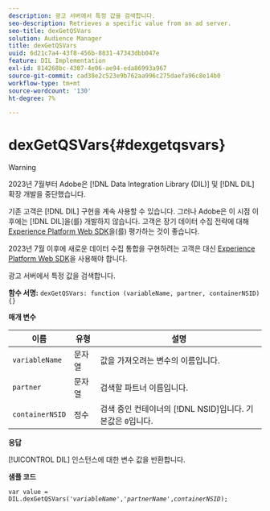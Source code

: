 ```yaml
---
description: 광고 서버에서 특정 값을 검색합니다.
seo-description: Retrieves a specific value from an ad server.
seo-title: dexGetQSVars
solution: Audience Manager
title: dexGetQSVars
uuid: 6d21c7a4-43f8-456b-8831-47343dbb047e
feature: DIL Implementation
exl-id: 814268bc-4387-4e06-ae94-eda86993a967
source-git-commit: cad38e2c523e9b762aa996c275daefa96c8e14b0
workflow-type: tm+mt
source-wordcount: '130'
ht-degree: 7%

---
```


# dexGetQSVars{#dexgetqsvars}

>[!WARNING]
>
>2023년 7월부터 Adobe은 [!DNL Data Integration Library (DIL)] 및 [!DNL DIL] 확장 개발을 중단했습니다.
>
>기존 고객은 [!DNL DIL] 구현을 계속 사용할 수 있습니다. 그러나 Adobe은 이 시점 이후에는 [!DNL DIL]을(를) 개발하지 않습니다. 고객은 장기 데이터 수집 전략에 대해 [Experience Platform Web SDK](https://experienceleague.adobe.com/docs/experience-platform/edge/home.html?lang=ko)을(를) 평가하는 것이 좋습니다.
>
>2023년 7월 이후에 새로운 데이터 수집 통합을 구현하려는 고객은 대신 [Experience Platform Web SDK](https://experienceleague.adobe.com/docs/experience-platform/edge/home.html?lang=ko)을 사용해야 합니다.

광고 서버에서 특정 값을 검색합니다.

**함수 서명:** `dexGetQSVars: function (variableName, partner, containerNSID) {}`

<!-- 

r_dil_get_dexqsvars.xml

 -->

**매개 변수**

| 이름 | 유형 | 설명 |
|---|---|---|
| `variableName` | 문자열 | 값을 가져오려는 변수의 이름입니다. |
| `partner` | 문자열 | 검색할 파트너 이름입니다. |
| `containerNSID` | 정수 | 검색 중인 컨테이너의 [!DNL NSID]입니다. 기본값은 `0`입니다. |

**응답**

[!UICONTROL DIL] 인스턴스에 대한 변수 값을 반환합니다.

**샘플 코드**

<pre class="java"><code>var value = DIL.dexGetQSVars('<i>variableName</i>','<i>partnerName</i>',<i>containerNSID</i>);</code></pre>
